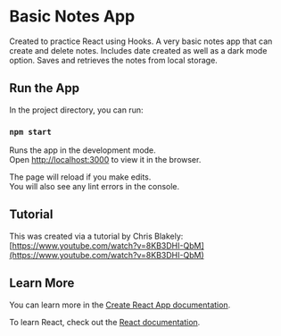 # Basic Notes App

Created to practice React using Hooks.
A very basic notes app that can create and delete notes. 
Includes date created as well as a dark mode option. 
Saves and retrieves the notes from local storage.

## Run the App

In the project directory, you can run:

### `npm start`

Runs the app in the development mode.\
Open [http://localhost:3000](http://localhost:3000) to view it in the browser.

The page will reload if you make edits.\
You will also see any lint errors in the console.

## Tutorial

This was created via a tutorial by Chris Blakely: [https://www.youtube.com/watch?v=8KB3DHI-QbM](https://www.youtube.com/watch?v=8KB3DHI-QbM)

## Learn More

You can learn more in the [Create React App documentation](https://facebook.github.io/create-react-app/docs/getting-started).

To learn React, check out the [React documentation](https://reactjs.org/).





